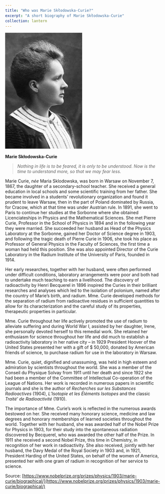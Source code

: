 ```yaml
---
title: "Who was Marie Skłodowska-Curie?"
excerpt: "A short biography of Marie Skłodowska-Curie"
collection: lantern
---
```


<img src="/images/marie-curie.jpg" alt="Marie_Curie" style="width:250px; float: center;"/>

**Marie Skłodowska-Curie**

> *Nothing in life is to be feared, it is only to be understood. Now is the time to understand more, so that we may fear less.*

Marie Curie, *née* Maria Sklodowska, was born in Warsaw on November 7, 1867, the daughter of a secondary-school teacher. She received a general education in local schools and some scientific training from her father. She became involved in a students’ revolutionary organization and found it prudent to leave Warsaw, then in the part of Poland dominated by Russia, for Cracow, which at that time was under Austrian rule. In 1891, she went to Paris to continue her studies at the Sorbonne where she obtained Licenciateships in Physics and the Mathematical Sciences. She met Pierre Curie, Professor in the School of Physics in 1894 and in the following year they were married. She succeeded her husband as Head of the Physics Laboratory at the Sorbonne, gained her Doctor of Science degree in 1903, and following the tragic death of Pierre Curie in 1906, she took his place as Professor of General Physics in the Faculty of Sciences, the first time a woman had held this position. She was also appointed Director of the Curie Laboratory in the Radium Institute of the University of Paris, founded in 1914.

Her early researches, together with her husband, were often performed under difficult conditions, laboratory arrangements were poor and both had to undertake much teaching to earn a livelihood. The discovery of radioactivity by Henri Becquerel in 1896 inspired the Curies in their brilliant researches and analyses which led to the isolation of polonium, named after the country of Marie’s birth, and radium. Mme. Curie developed methods for the separation of radium from radioactive residues in sufficient quantities to allow for its characterization and the careful study of its properties, therapeutic properties in particular.

Mme. Curie throughout her life actively promoted the use of radium to alleviate suffering and during World War I, assisted by her daughter, Irene, she personally devoted herself to this remedial work. She retained her enthusiasm for science throughout her life and did much to establish a radioactivity laboratory in her native city – in 1929 President Hoover of the United States presented her with a gift of $ 50,000, donated by American friends of science, to purchase radium for use in the laboratory in Warsaw.

Mme. Curie, quiet, dignified and unassuming, was held in high esteem and admiration by scientists throughout the world. She was a member of the Conseil du Physique Solvay from 1911 until her death and since 1922 she had been a member of the Committee of Intellectual Co-operation of the League of Nations. Her work is recorded in numerous papers in scientific journals and she is the author of *Recherches sur les Substances Radioactives* (1904), *L’Isotopie et les Éléments Isotopes* and the classic *Traité’ de Radioactivité* (1910).

The importance of Mme. Curie’s work is reflected in the numerous awards bestowed on her. She received many honorary science, medicine and law degrees and honorary memberships of learned societies throughout the world. Together with her husband, she was awarded half of the Nobel Prize for Physics in 1903, for their study into the spontaneous radiation discovered by Becquerel, who was awarded the other half of the Prize. In 1911 she received a second Nobel Prize, this time in Chemistry, in recognition of her work in radioactivity. She also received, jointly with her husband, the Davy Medal of the Royal Society in 1903 and, in 1921, President Harding of the United States, on behalf of the women of America, presented her with one gram of radium in recognition of her service to science.

Source: [https://www.nobelprize.org/prizes/physics/1903/marie-curie/biographical/](https://www.nobelprize.org/prizes/physics/1903/marie-curie/biographical/)
